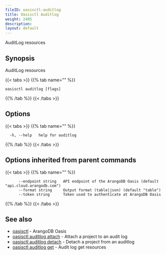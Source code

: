 ```yaml
---
fileID: oasisctl-auditlog
title: Oasisctl Auditlog
weight: 2495
description: 
layout: default
---
```

AuditLog resources

## Synopsis

AuditLog resources

{{< tabs >}}
{{% tab name="" %}}
```
oasisctl auditlog [flags]
```
{{% /tab %}}
{{< /tabs >}}

## Options

{{< tabs >}}
{{% tab name="" %}}
```
  -h, --help   help for auditlog
```
{{% /tab %}}
{{< /tabs >}}

## Options inherited from parent commands

{{< tabs >}}
{{% tab name="" %}}
```
      --endpoint string   API endpoint of the ArangoDB Oasis (default "api.cloud.arangodb.com")
      --format string     Output format (table|json) (default "table")
      --token string      Token used to authenticate at ArangoDB Oasis
```
{{% /tab %}}
{{< /tabs >}}

## See also

* [oasisctl](../oasisctl-options)	 - ArangoDB Oasis
* [oasisctl auditlog attach](oasisctl-auditlog-attach)	 - Attach a project to an audit log
* [oasisctl auditlog detach](oasisctl-auditlog-detach)	 - Detach a project from an auditlog
* [oasisctl auditlog get](oasisctl-auditlog-get)	 - Audit log get resources


